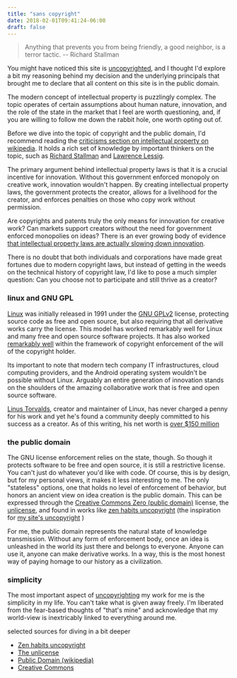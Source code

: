 ```yaml
---
title: "sans copyright"
date: 2018-02-01T09:41:24-06:00
draft: false
---
```


> Anything that prevents you from being friendly, a good neighbor, is a terror tactic.
> -- Richard Stallman

You might have noticed this site is [uncopyrighted](https://nomasters.io/uncopyright/), and I thought I'd explore a bit my reasoning behind my decision and the underlying principals that brought me to declare that all content on this site is in the public domain. 

The modern concept of intellectual property is puzzlingly complex. The topic operates of certain assumptions about human nature, innovation, and the role of the state in the market that I feel are worth questioning, and, if you are willing to follow me down the rabbit hole, one worth opting out of. 

Before we dive into the topic of copyright and the public domain, I'd recommend reading the [criticisms section on intellectual property on wikipedia](https://en.wikipedia.org/wiki/Intellectual_property#Criticisms). It holds a rich set of knowledge by important thinkers on the topic, such as [Richard Stallman](https://en.wikipedia.org/wiki/Richard_Stallman) and [Lawrence Lessig](https://en.wikipedia.org/wiki/Lawrence_Lessig).

The primary argument behind intellectual property laws is that it is a crucial incentive for innovation. Without this government enforced monopoly on creative work, innovation wouldn't happen. By creating intellectual property laws, the government protects the creator, allows for a livelihood for the creator, and enforces penalties on those who copy work without permission.

Are copyrights and patents truly the only means for innovation for creative work? Can markets support creators without the need for government enforced monopolies on ideas? There is an ever growing body of evidence [that intellectual property laws are actually slowing down innovation](https://source.wustl.edu/2009/03/economists-say-copyright-and-patent-laws-are-killing-innovation-hurting-economy/).

There is no doubt that both individuals and corporations have made great fortunes due to modern copyright laws, but instead of getting in the weeds on the technical history of copyright law, I'd like to pose a much simpler question: Can you choose not to participate and still thrive as a creator?

### linux and GNU GPL

[Linux](https://en.wikipedia.org/wiki/Linux) was initially released in 1991 under the [GNU GPLv2](https://en.wikipedia.org/wiki/GNU_General_Public_License#Version_2) license, protecting source code as free and open source, but also requiring that all derivative works carry the license. This model has worked remarkably well for Linux and many free and open source software projects. It has also worked [remarkably well](https://en.wikipedia.org/wiki/GNU_General_Public_License#Legal_status) within the framework of copyright enforcement of the will of the copyright holder.

Its important to note that modern tech company IT infrastructures, cloud computing providers, and the Android operating system wouldn't be possible without Linux. Arguably an entire generation of innovation stands on the shoulders of the amazing collaborative work that is free and open source software.

[Linus Torvalds](https://en.wikipedia.org/wiki/Linus_Torvalds), creator and maintainer of Linux, has never charged a penny for his work and yet he's found a community deeply committed to his success as a creator. As of this writing, his net worth is [over $150 million](https://www.celebritynetworth.com/richest-businessmen/linus-torvalds-net-worth/)

### the public domain

The GNU license enforcement relies on the state, though. So though it protects software to be free and open source, it is still a restrictive license. You can't just do whatever you'd like with code. Of course, this is by design, but for my personal views, it makes it less interesting to me. The only "stateless" options, one that holds no level of enforcement of behavior, but honors an ancient view on idea creation is the public domain. This can be expressed through the [Creative Commons Zero (public domain)](https://en.wikipedia.org/wiki/Creative_Commons_license#Zero_/_public_domain) license, the [unlicense](https://en.wikipedia.org/wiki/Unlicense), and found in works like [zen habits uncopyright](https://zenhabits.net/uncopyright/) (the inspiration for [my site's uncopyright](https://nomasters.io/uncopyright/) )

For me, the public domain represents the natural state of knowledge transmission. Without any form of enforcement body, once an idea is unleashed in the world its just there and belongs to everyone. Anyone can use it, anyone can make derivative works. In a way, this is the most honest way of paying homage to our history as a civilization.

### simplicity

The most important aspect of [uncopyrighting](https://nomasters.io/uncopyright/) my work for me is the simplicity in my life. You can't take what is given away freely. I'm liberated from the fear-based thoughts of "that's mine" and acknowledge that my world-view is inextricably linked to everything around me.

selected sources for diving in a bit deeper

- [Zen habits uncopyright](https://zenhabits.net/uncopyright/)
- [The unlicense](https://en.wikipedia.org/wiki/Unlicense)
- [Public Domain (wikipedia)](https://en.wikipedia.org/wiki/Public_domain)
- [Creative Commons](https://creativecommons.org/)
